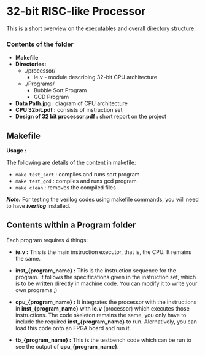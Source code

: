 # 32-bit RISC-like Processor

This is a short overview on the executables and overall directory structure.

### Contents of the folder

* **Makefile**
* **Directories:**
    * ./processor/
        * ie.v - module describing 32-bit CPU architecture
    * ./Programs/
        * Bubble Sort Program
        * GCD Program
* **Data Path.jpg :** diagram of CPU architecture
* **CPU 32bit.pdf :** consists of instruction set
* **Design of 32 bit processor.pdf :** short report on the project 

## Makefile

**Usage :**

The following are details of the content in makefile:

* `make test_sort`  : compiles and runs sort program
* `make test_gcd`   : compiles and runs gcd program
* `make clean`      : removes the compiled files

***Note:*** For testing the verilog codes using makefile commands, you will need to have ***iverilog*** installed. 

## Contents within a Program folder

Each program requires 4 things:

* **ie.v :** This is the main instruction executor, that is, the CPU. It remains the same.

* **inst_{program_name} :** This is the instruction sequence for the program. It follows the specifications given in the instruction set, which is to be written directly in machine code. You can modify it to write your own programs ;)

* **cpu_{program_name} :** It integrates the processor with the instructions in **inst_{program_name}** with **ie.v** (processor) which executes those instructions. The code skeleton remains the same, you only have to include the required **inst_{program_name}** to run. Alernatively, you can load this code onto an FPGA board and run it.

* **tb_{program_name} :** This is the testbench code which can be run to see the output of **cpu_{program_name}**.
